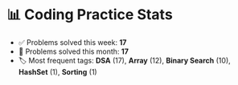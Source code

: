 # 📊 Coding Practice Stats

- ✅ Problems solved this week: **17**
- 📆 Problems solved this month: **17**
- 🏷️ Most frequent tags: **DSA** (17), **Array** (12), **Binary Search** (10), **HashSet** (1), **Sorting** (1)
